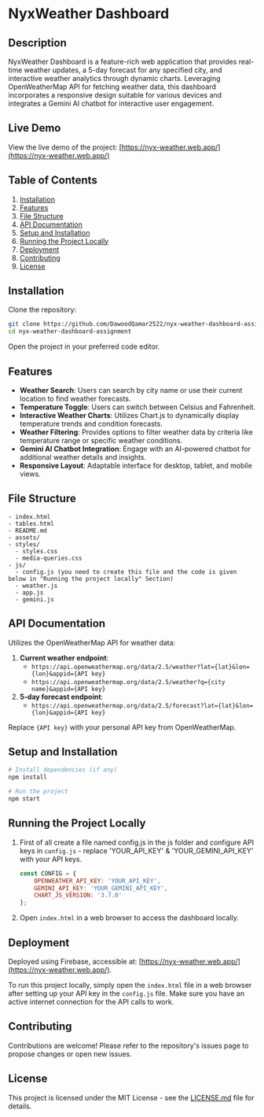 
# NyxWeather Dashboard

## Description

NyxWeather Dashboard is a feature-rich web application that provides real-time weather updates, a 5-day forecast for any specified city, and interactive weather analytics through dynamic charts. Leveraging OpenWeatherMap API for fetching weather data, this dashboard incorporates a responsive design suitable for various devices and integrates a Gemini AI chatbot for interactive user engagement.

## Live Demo

View the live demo of the project: [https://nyx-weather.web.app/](https://nyx-weather.web.app/)

## Table of Contents

1. [Installation](#installation)
2. [Features](#features)
3. [File Structure](#file-structure)
4. [API Documentation](#api-documentation)
5. [Setup and Installation](#setup-and-installation)
6. [Running the Project Locally](#running-the-project-locally)
7. [Deployment](#deployment)
8. [Contributing](#contributing)
9. [License](#license)

## Installation

Clone the repository:

```bash
git clone https://github.com/DawoodQamar2522/nyx-weather-dashboard-assignment
cd nyx-weather-dashboard-assignment
```

Open the project in your preferred code editor.

## Features

- **Weather Search**: Users can search by city name or use their current location to find weather forecasts.
- **Temperature Toggle**: Users can switch between Celsius and Fahrenheit.
- **Interactive Weather Charts**: Utilizes Chart.js to dynamically display temperature trends and condition forecasts.
- **Weather Filtering**: Provides options to filter weather data by criteria like temperature range or specific weather conditions.
- **Gemini AI Chatbot Integration**: Engage with an AI-powered chatbot for additional weather details and insights.
- **Responsive Layout**: Adaptable interface for desktop, tablet, and mobile views.

## File Structure

```
- index.html
- tables.html
- README.md
- assets/
- styles/
  - styles.css
  - media-queries.css
- js/
  - config.js (you need to create this file and the code is given below in "Running the project locally" Section)
  - weather.js
  - app.js
  - gemini.js
```

## API Documentation

Utilizes the OpenWeatherMap API for weather data:

1. **Current weather endpoint**:
   - `https://api.openweathermap.org/data/2.5/weather?lat={lat}&lon={lon}&appid={API key}`
   - `https://api.openweathermap.org/data/2.5/weather?q={city name}&appid={API key}`
2. **5-day forecast endpoint**:
   - `https://api.openweathermap.org/data/2.5/forecast?lat={lat}&lon={lon}&appid={API key}`

Replace `{API key}` with your personal API key from OpenWeatherMap.

## Setup and Installation

```bash
# Install dependencies (if any)
npm install

# Run the project
npm start
```

## Running the Project Locally

1. First of all create a file named config.js in the js folder and configure API keys in `config.js` - replace 'YOUR_API_KEY' & 'YOUR_GEMINI_API_KEY' with your API keys.
   ```javascript
   const CONFIG = {
       OPENWEATHER_API_KEY: 'YOUR_API_KEY',
       GEMINI_API_KEY: 'YOUR_GEMINI_API_KEY',
       CHART_JS_VERSION: '3.7.0'
   };
   ```
2. Open `index.html` in a web browser to access the dashboard locally.

## Deployment

Deployed using Firebase, accessible at: [https://nyx-weather.web.app/](https://nyx-weather.web.app/).

To run this project locally, simply open the `index.html` file in a web browser after setting up your API key in the `config.js` file. Make sure you have an active internet connection for the API calls to work.

## Contributing

Contributions are welcome! Please refer to the repository's issues page to propose changes or open new issues.

## License

This project is licensed under the MIT License - see the [LICENSE.md](LICENSE.md) file for details.
